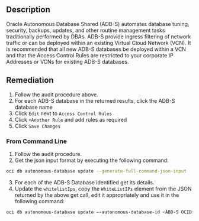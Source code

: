 ## Description

Oracle Autonomous Database Shared (ADB-S) automates database tuning, security, backups, updates, and other routine management tasks traditionally performed by DBAs. ADB-S provide ingress filtering of network traffic or can be deployed within an existing Virtual Cloud Network (VCN). It is recommended that all new ADB-S databases be deployed within a VCN and that the Access Control Rules are restricted to your corporate IP Addresses or VCNs for existing ADB-S databases.

## Remediation

1. Follow the audit procedure above.
2. For each ADB-S database in the returned results, click the ADB-S database
name
3. Click `Edit` next to `Access Control Rules`
4. Click `+Another Rule` and add rules as required
5. Click `Save Changes`

### From Command Line

1. Follow the audit procedure.
2. Get the json input format by executing the following command:

```bash
oci db autonomous-database update --generate-full-command-json-input
```

3. For each of the ADB-S Database identified get its details.
4. Update the `whitelistIps`, copy the `WhiteListIPs` element from the JSON
returned by the above get call, edit it appropriately and use it in the following command:

```bash
oci db autonomous-database update –-autonomous-database-id <ABD-S OCID> -- from-json '<network endpoints JSON>'
```